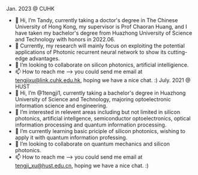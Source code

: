 Jan. 2023 @ CUHK
- 👋 Hi, I’m Tandy, currently taking a doctor's degree in The Chinese University of Hong Kong, my supervisor is Prof Chaoran Huang, and I have taken my bachelor's degree from Huazhong University of Science and Technology with honors in 2022.06.
- 👀 Currently, my research will mainly focus on exploiting the potential applications of Photonic recurrent neural network to show its cutting-edge advantages. 
- 💞️ I’m looking to collaborate on silicon photonics, artificial intelligience.
- 📫 How to reach me --> you could send me email at tengjixu@link.cuhk.edu.hk, hoping we have a nice chat. :)
July. 2021 @ HUST
- 👋 Hi, I’m @1tengji1, currently taking a bachelor's degree in Huazhong University of Science and Technology, majoring optoelectronic information science 
  and engineering.
- 👀 I’m interested in relevent areas including but not limited in silicon photonics, artificial intellgence, semiconductor optoelectronics, optical 
information processing and quantum information processing.
- 🌱 I’m currently learning basic priciple of silicon photonics, wishing to apply it with quantum information professing.
- 💞️ I’m looking to collaborate on quantum mechanics and silicon photonics.
- 📫 How to reach me --> you could send me email at tengji_xu@hust.edu.cn, hoping we have a nice chat. :)

<!---
1tengji1/1tengji1 is a ✨ special ✨ repository because its `README.md` (this file) appears on your GitHub profile.
You can click the Preview link to take a look at your changes.
--->
